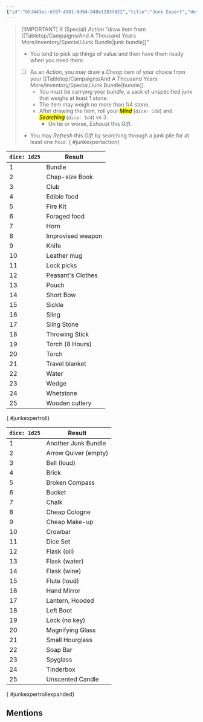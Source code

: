 ```yaml
---
{"id":"b53443ec-b597-4901-8d94-848e1283f422","title":"Junk Expert","description":"You have a sack of unspecified junk.","publish":true,"date_created":"Sunday, March 31st 2024, 3:38:12 pm","date_modified":"Friday, April 26th 2024, 11:23:02 pm","editing_lock":false,"live_preview":true,"cssclasses":["mado-heading"],"PassFrontmatter":true}
---
```



> [!IMPORTANT] X (Special) *Action* "draw item from [[Tabletop/Campaigns/And A Thousand Years More/Inventory/Special/Junk Bundle\|junk bundle]]"
> - You tend to pick up things of value and then have them ready when you need them.
> - [ ] As an *Action*, you may draw a *Cheap* item of your choice from your [[Tabletop/Campaigns/And A Thousand Years More/Inventory/Special/Junk Bundle\|bundle]].
> 	- You must be carrying your *bundle*, a sack of unspecified junk that weighs at least 1 stone.
> 	- The item may weigh no more than 1/4 stone.
> 	- After drawing the item, roll your *<mark class="hltr-purple">Mind</mark>* (`dice: 1d8`) and *<mark class="hltr-purple">Searching</mark>* (`dice: 1d4`) vs 3.
> 		- On tie or worse, *Exhaust* this *Gift*.
> - You may *Refresh* this *Gift* by searching through a junk pile for at least one hour.
{ #junkexpertaction}


| `dice: 1d25` | Result            |
| ------------ | ----------------- |
| 1            | Bundle            |
| 2            | Chap-size Book    |
| 3            | Club              |
| 4            | Edible food       |
| 5            | Fire Kit          |
| 6            | Foraged food      |
| 7            | Horn              |
| 8            | Improvised weapon |
| 9            | Knife             |
| 10           | Leather mug       |
| 11           | Lock picks        |
| 12           | Peasant's Clothes |
| 13           | Pouch             |
| 14           | Short Bow         |
| 15           | Sickle            |
| 16           | Sling             |
| 17           | Sling Stone       |
| 18           | Throwing Stick    |
| 19           | Torch (8 Hours)   |
| 20           | Torch             |
| 21           | Travel blanket    |
| 22           | Water             |
| 23           | Wedge             |
| 24           | Whetstone         |
| 25           | Wooden cutlery    |
{ #junkexpertroll}


| `dice: 1d25` | Result               |
| ------------ | -------------------- |
| 1            | Another Junk Bundle  |
| 2            | Arrow Quiver (empty) |
| 3            | Bell (loud)          |
| 4            | Brick                |
| 5            | Broken Compass       |
| 6            | Bucket               |
| 7            | Chalk                |
| 8            | Cheap Cologne        |
| 9            | Cheap Make-up        |
| 10           | Crowbar              |
| 11           | Dice Set             |
| 12           | Flask (oil)          |
| 13           | Flask (water)        |
| 14           | Flask (wine)         |
| 15           | Flute (loud)         |
| 16           | Hand Mirror          |
| 17           | Lantern, Hooded      |
| 18           | Left Boot            |
| 19           | Lock (no key)        |
| 20           | Magnifying Glass     |
| 21           | Small Hourglass      |
| 22           | Soap Bar             |
| 23           | Spyglass             |
| 24           | Tinderbox            |
| 25           | Unscented Candle     |
{ #junkexpertrollexpanded}


## Mentions


